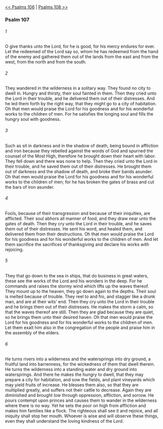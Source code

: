 [<< Psalms 106](Psalms%20106)  |  [Psalms 108 >>](Psalms%20108)

### Psalm 107
###### 1
O give thanks unto the Lord, for he is good, for his mercy endures for ever. Let the redeemed of the Lord say so, whom he has redeemed from the hand of the enemy and gathered them out of the lands from the east and from the west, from the north and from the south.

###### 2
They wandered in the wilderness in a solitary way. They found no city to dwell in. Hungry and thirsty, their soul fainted in them. Then they cried unto the Lord in their trouble, and he delivered them out of their distresses. And he led them forth by the right way, that they might go to a city of habitation. Oh that men would praise the Lord for his goodness and for his wonderful works to the children of men. For he satisfies the longing soul and fills the hungry soul with goodness.

###### 3
Such as sit in darkness and in the shadow of death, being bound in affliction and iron because they rebelled against the words of God and spurned the counsel of the Most High, therefore he brought down their heart with labor. They fell down and there was none to help. Then they cried unto the Lord in their trouble, and he saved them out of their distresses. He brought them out of darkness and the shadow of death, and broke their bands asunder. Oh that men would praise the Lord for his goodness and for his wonderful works to the children of men; for he has broken the gates of brass and cut the bars of iron asunder.

###### 4
Fools, because of their transgression and because of their iniquities, are afflicted. Their soul abhors all manner of food, and they draw near unto the gates of death. Then they cry unto the Lord in their trouble, and he saves them out of their distresses. He sent his word, and healed them, and delivered them from their destructions. Oh that men would praise the Lord for his goodness and for his wonderful works to the children of men. And let them sacrifice the sacrifices of thanksgiving and declare his works with rejoicing.

###### 5
They that go down to the sea in ships, that do business in great waters, these see the works of the Lord and his wonders in the deep. For he commands and raises the stormy wind which lifts up the waves thereof. They mount up to the heaven, they go down again to the depths. Their soul is melted because of trouble. They reel to and fro, and stagger like a drunk man, and are at their wits’ end. Then they cry unto the Lord in their trouble and he brings them out of their distresses. He makes the storm a calm, so that the waves thereof are still. Then they are glad because they are quiet, so he brings them unto their desired haven. Oh that men would praise the Lord for his goodness and for his wonderful works to the children of men. Let them exalt him also in the congregation of the people and praise him in the assembly of the elders.

###### 6
He turns rivers into a wilderness and the watersprings into dry ground, a fruitful land into barrenness, for the wickedness of them that dwell therein. He turns the wilderness into a standing water and dry ground into watersprings. And there he makes the hungry to dwell, that they may prepare a city for habitation, and sow the fields, and plant vineyards which may yield fruits of increase. He blesses them also, so that they are multiplied greatly, and suffers not their cattle to decrease. Again they are diminished and brought low through oppression, affliction, and sorrow. He pours contempt upon princes and causes them to wander in the wilderness where there is no way. Yet he sets the poor on high from affliction and makes him families like a flock. The righteous shall see it and rejoice, and all iniquity shall stop her mouth. Whoever is wise and will observe these things, even they shall understand the loving kindness of the Lord.